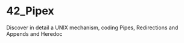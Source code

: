 # 42_Pipex
 Discover in detail a UNIX mechanism, coding Pipes, Redirections and Appends and Heredoc
